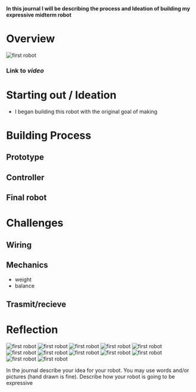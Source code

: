**In this journal I will be describing the process and Ideation of building my expressive midterm robot**



# Overview

![first robot](images/Happy_dino.jpeg)

### Link to *video*

# Starting out / Ideation

- I began building this robot with the original goal of making 

# Building Process

## Prototype

## Controller

## Final robot

# Challenges

## Wiring

## Mechanics

- weight
- balance

## Trasmit/recieve

# Reflection

![first robot](images/1.jpg)
![first robot](images/2.jpg)
![first robot](images/3.jpg)
![first robot](images/4.jpg)
![first robot](images/5.jpg)
![first robot](images/6.jpg)
![first robot](images/7.jpg)
![first robot](images/8.jpg)
![first robot](images/9.jpg)
![first robot](images/10.jpg)
![first robot](images/11.jpg)
![first robot](images/12.jpg)

In the journal describe your idea for your robot.
You may use words and/or pictures (hand drawn is fine).
Describe how your robot is going to be expressive


